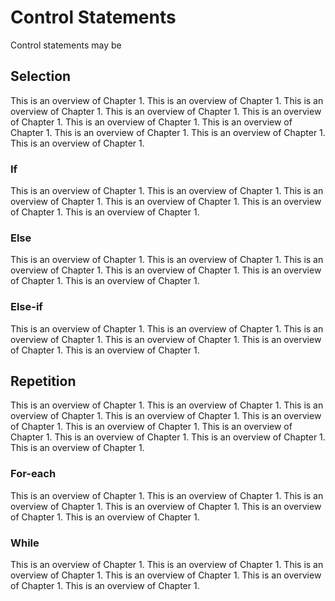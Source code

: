 # Control Statements

Control statements may be 

## Selection

This is an overview of Chapter 1. This is an overview of Chapter 1. This is an overview of Chapter 1. This is an overview of Chapter 1. This is an overview of Chapter 1. This is an overview of Chapter 1. This is an overview of Chapter 1. This is an overview of Chapter 1. This is an overview of Chapter 1. This is an overview of Chapter 1. 

### If

This is an overview of Chapter 1. This is an overview of Chapter 1. This is an overview of Chapter 1. This is an overview of Chapter 1. This is an overview of Chapter 1. This is an overview of Chapter 1. 

### Else

This is an overview of Chapter 1. This is an overview of Chapter 1. This is an overview of Chapter 1. This is an overview of Chapter 1. This is an overview of Chapter 1. This is an overview of Chapter 1. 

### Else-if

This is an overview of Chapter 1. This is an overview of Chapter 1. This is an overview of Chapter 1. This is an overview of Chapter 1. This is an overview of Chapter 1. This is an overview of Chapter 1. 

## Repetition

This is an overview of Chapter 1. This is an overview of Chapter 1. This is an overview of Chapter 1. This is an overview of Chapter 1. This is an overview of Chapter 1. This is an overview of Chapter 1. This is an overview of Chapter 1. This is an overview of Chapter 1. This is an overview of Chapter 1. This is an overview of Chapter 1. 

### For-each

This is an overview of Chapter 1. This is an overview of Chapter 1. This is an overview of Chapter 1. This is an overview of Chapter 1. This is an overview of Chapter 1. This is an overview of Chapter 1. 

### While

This is an overview of Chapter 1. This is an overview of Chapter 1. This is an overview of Chapter 1. This is an overview of Chapter 1. This is an overview of Chapter 1. This is an overview of Chapter 1. 
